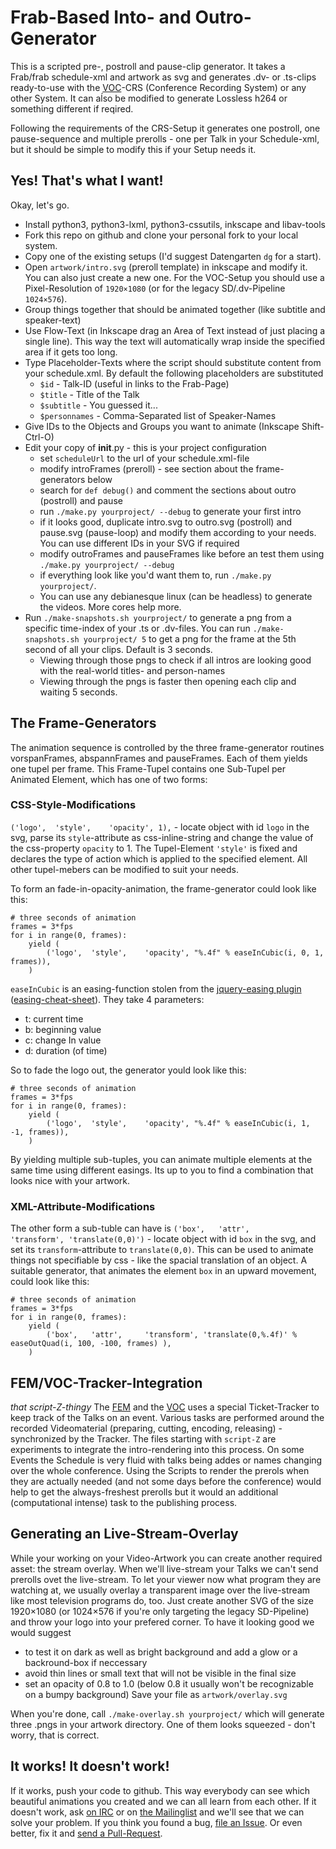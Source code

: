 Frab-Based Into- and Outro-Generator
===========================================

This is a scripted pre-, postroll and pause-clip generator. It takes a Frab/frab schedule-xml and artwork as svg and generates .dv- or .ts-clips ready-to-use with the [VOC](https://c3voc.de/)-CRS (Conference Recording System) or any other System. It can aĺso be modified to generate Lossless h264 or something different if reqired.

Following the requirements of the CRS-Setup it generates one postroll, one pause-sequence and multiple prerolls - one per Talk in your Schedule-xml, but it should be simple to modify this if your Setup needs it.

Yes! That's what I want!
------------------------
Okay, let's go.

 - Install python3, python3-lxml, python3-cssutils, inkscape and libav-tools
 - Fork this repo on github and clone your personal fork to your local system.
 - Copy one of the existing setups (I'd suggest Datengarten `dg` for a start).
 - Open `artwork/intro.svg` (preroll template) in inkscape and modify it. You can also just create a new one. For the VOC-Setup you should use a Pixel-Resolution of `1920×1080` (or for the legacy SD/.dv-Pipeline `1024×576`).
 - Group things together that should be animated together (like subtitle and speaker-text)
 - Use Flow-Text (in Inkscape drag an Area of Text instead of just placing a single line). This way the text will automatically wrap inside the specified area if it gets too long.
 - Type Placeholder-Texts where the script should substitute content from your schedule.xml. By default the following placeholders are substituted
   - `$id` - Talk-ID (useful in links to the Frab-Page)
   - `$title` - Title of the Talk
   - `$subtitle` - You guessed it...
   - `$personnames` - Comma-Separated list of Speaker-Names
 - Give IDs to the Objects and Groups you want to animate (Inkscape Shift-Ctrl-O)
 - Edit your copy of __init__.py - this is your project configuration
   - set `scheduleUrl` to the url of your schedule.xml-file
   - modify introFrames (preroll) - see section about the frame-generators below
   - search for `def debug()` and comment the sections about outro (postroll) and pause
   - run `./make.py yourproject/ --debug` to generate your first intro
   - if it looks good, duplicate intro.svg to outro.svg (postroll) and pause.svg (pause-loop) and modify them according to your needs. You can use different IDs in your SVG if required
   - modify outroFrames and pauseFrames like before an test them using `./make.py yourproject/ --debug`
   - if everything look like you'd want them to, run `./make.py yourproject/`.
   - You can use any debianesque linux (can be headless) to generate the videos. More cores help more.
 - Run `./make-snapshots.sh yourproject/` to generate a png from a specific time-index of your .ts or .dv-files. You can run `./make-snapshots.sh yourproject/ 5` to get a png for the frame at the 5th second of all your clips. Default is 3 seconds.
   - Viewing through those pngs to check if all intros are looking good with the real-world titles- and person-names
   - Viewing through the pngs is faster then opening each clip and waiting 5 seconds.

The Frame-Generators
--------------------
The animation sequence is controlled by the three frame-generator routines vorspanFrames, abspannFrames and pauseFrames. Each of them yields one tupel per frame. This Frame-Tupel contains one Sub-Tupel per Animated Element, which has one of two forms:

### CSS-Style-Modifications
`('logo',  'style',    'opacity', 1),` - locate object with id `logo` in the svg, parse its `style`-attribute as css-inline-string and change the value of the css-property `opacity` to 1. The Tupel-Element `'style'` is fixed and declares the type of action which is applied to the specified element. All other tupel-mebers can be modified to suit your needs.

To form an fade-in-opacity-animation, the frame-generator could look like this:

	# three seconds of animation
	frames = 3*fps
	for i in range(0, frames):
		yield (
			('logo',  'style',    'opacity', "%.4f" % easeInCubic(i, 0, 1, frames)),
		)

`easeInCubic` is an easing-function stolen from the [jquery-easing plugin](http://gsgd.co.uk/sandbox/jquery/easing/jquery.easing.1.3.js) ([easing-cheat-sheet](http://easings.net/)). They take 4 parameters:
 - t: current time
 - b: beginning value
 - c: change In value
 - d: duration (of time)

So to fade the logo out, the generator yould look like this:

	# three seconds of animation
	frames = 3*fps
	for i in range(0, frames):
		yield (
			('logo',  'style',    'opacity', "%.4f" % easeInCubic(i, 1, -1, frames)),
		)

By yielding multiple sub-tuples, you can animate multiple elements at the same time using different easings. Its up to you to find a combination that looks nice with your artwork.

### XML-Attribute-Modifications
The other form a sub-tuble can have is `('box',   'attr',     'transform', 'translate(0,0)')` - locate object with id `box` in the svg, and set its `transform`-attribute to `translate(0,0)`. This can be used to animate things not specifiable by css - like the spacial translation of an object. A suitable generator, that animates the element `box` in an upward movement, could look like this:

	# three seconds of animation
	frames = 3*fps
	for i in range(0, frames):
		yield (
			('box',   'attr',     'transform', 'translate(0,%.4f)' % easeOutQuad(i, 100, -100, frames) ),
		)

FEM/VOC-Tracker-Integration
---------------------------
*that script-Z-thingy*
The [FEM](http://fem.tu-ilmenau.de/) and the [VOC](https://c3voc.de/) uses a special Ticket-Tracker to keep track of the Talks on an event. Various tasks are performed around the recorded Videomaterial (preparing, cutting, encoding, releasing) - synchronized by the Tracker. The files starting with `script-Z` are experiments to integrate the intro-rendering into this process. On some Events the Schedule is very fluid with talks being addes or names changing over the whole conference. Using the Scripts to render the prerols when they are actually needed (and not some days before the conference) would help to get the always-freshest prerolls but it would an additional (computational intense) task to the publishing process.

Generating an Live-Stream-Overlay
---------------------------------
While your working on your Video-Artwork you can create another required asset: the stream overlay. When we'll live-stream your Talks we can't send prerolls ovet the live-stream. To let your viewer now what program they are watching at, we usually overlay a transparent image over the live-stream like most television programs do, too.
Just create another SVG of the size 1920×1080 (or 1024×576 if you're only targeting the legacy SD-Pipeline) and throw your logo into your prefered corner. To have it looking good we would suggest
 - to test it on dark as well as bright background and add a glow or a backround-box if neccessary
 - avoid thin lines or small text that will not be visible in the final size
 - set an opacity of 0.8 to 1.0 (below 0.8 it usually won't be recognizable on a bumpy background)
Save your file as `artwork/overlay.svg`

When you're done, call `./make-overlay.sh yourproject/` which will generate three .pngs in your artwork directory. One of them looks squeezed - don't worry, that is correct.

It works! It doesn't work!
--------------------------
If it works, push your code to github. This way everybody can see which beautiful animations you created and we can all learn from each other.
If it doesn't work, ask [on IRC](https://kthx.de:9090/?channels=voc) or on [the Mailinglist](mailto:video@lists.ccc.de) and we'll see that we can solve your problem.
If you think you found a bug, [file an Issue](https://github.com/voc/intro-outro-generator/issues). Or even better, fix it and [send a Pull-Request](https://github.com/voc/intro-outro-generator/pulls).
